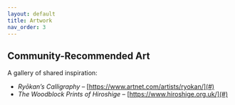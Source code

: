 ```yaml
---
layout: default
title: Artwork
nav_order: 3
---
```


## Community-Recommended Art

A gallery of shared inspiration:

- *Ryōkan’s Calligraphy* – [https://www.artnet.com/artists/ryokan/](#)
- *The Woodblock Prints of Hiroshige* – [https://www.hiroshige.org.uk/](#)
